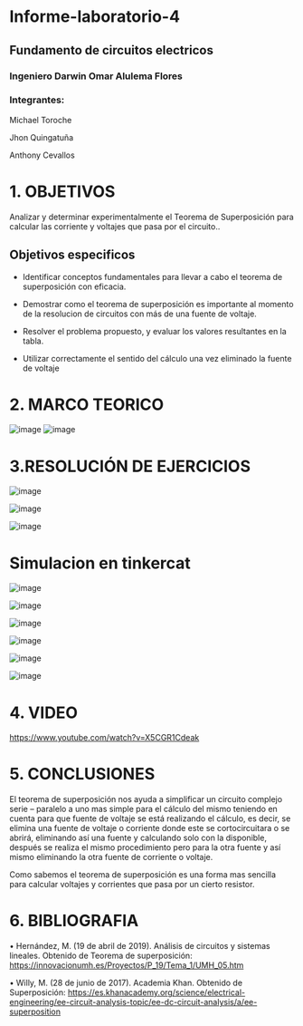 # Informe-laboratorio-4

## Fundamento de circuitos electricos

### Ingeniero Darwin Omar Alulema Flores

### Integrantes:
Michael Toroche

Jhon Quingatuña

Anthony Cevallos

# 1. OBJETIVOS

Analizar y determinar experimentalmente el Teorema de Superposición para calcular las corriente y voltajes que pasa por el circuito..

## Objetivos especificos

* Identificar conceptos fundamentales para llevar a cabo el teorema de superposición con eficacia.

* Demostrar como el teorema de superposición es importante al momento de la resolucion de circuitos con más de una fuente de voltaje.

* Resolver el problema propuesto, y evaluar los valores resultantes en la tabla.

* Utilizar correctamente el sentido del cálculo una vez eliminado la fuente de voltaje

# 2. MARCO TEORICO

![image](https://user-images.githubusercontent.com/116775893/209244198-dad85f85-da50-4495-90a4-51d58ea4e33e.png)
![image](https://user-images.githubusercontent.com/116775893/209244343-ca5a4100-3450-452e-9dbd-92325792631a.png)

# 3.RESOLUCIÓN DE EJERCICIOS

![image](https://user-images.githubusercontent.com/116761073/209261327-e47b5a54-b402-441c-8579-b7c0b914f968.png)

![image](https://user-images.githubusercontent.com/116761073/209261451-ad57e863-a206-4d2a-ba17-a3d732f7ce5b.png)

![image](https://user-images.githubusercontent.com/116761073/209249746-e027a88c-9a70-47b8-9cb2-ab83495c3bad.png)

# Simulacion en tinkercat

![image](https://user-images.githubusercontent.com/116761073/209253894-f6646b8a-0567-4d96-ba46-e21d8587fe1b.png)

![image](https://user-images.githubusercontent.com/116761073/209253662-b39fcb42-c028-4638-970d-cdddb1a7bc62.png)

![image](https://user-images.githubusercontent.com/116761073/209254254-bdbfc2ac-6d3e-4432-a1b4-2e8f489328a7.png)

![image](https://user-images.githubusercontent.com/116761073/209254496-6f161d81-e279-4852-af15-0ab6788cf85a.png)

![image](https://user-images.githubusercontent.com/116761073/209254659-b946c3fb-e6d5-4c1a-836a-b700498b3806.png)

![image](https://user-images.githubusercontent.com/116761073/209254879-0fe91b76-302f-483d-a922-7c5135cc68ca.png)

# 4. VIDEO

https://www.youtube.com/watch?v=X5CGR1Cdeak

# 5. CONCLUSIONES
El teorema de superposición nos ayuda a simplificar un circuito complejo serie – paralelo a uno mas simple para el cálculo del mismo teniendo en cuenta para que fuente de voltaje se está realizando el cálculo, es decir, se elimina una fuente de voltaje o corriente donde este se cortocircuitara o se abrirá, eliminando así una fuente y calculando solo con la disponible, después se realiza el mismo procedimiento pero para la otra fuente y así mismo eliminando la otra fuente de corriente o voltaje.

Como sabemos el teorema de superposición es una forma mas sencilla para calcular voltajes y corrientes que pasa por un cierto resistor.
# 6. BIBLIOGRAFIA
•	Hernández, M. (19 de abril de 2019). Análisis de circuitos y sistemas lineales. Obtenido de Teorema de superposición: https://innovacionumh.es/Proyectos/P_19/Tema_1/UMH_05.htm

•	Willy, M. (28 de junio de 2017). Academia Khan. Obtenido de Superposición: https://es.khanacademy.org/science/electrical-engineering/ee-circuit-analysis-topic/ee-dc-circuit-analysis/a/ee-superposition


